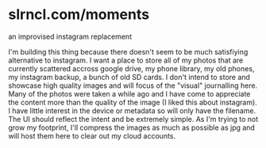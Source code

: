 # slrncl.com/moments
an improvised instagram replacement

I'm building this thing because there doesn't seem to be much satisfiying alternative to instagram. I want a place to store all of my photos that are currently scattered accross google drive, my phone library, my old phones, my instagram backup, a bunch of old SD cards. I don't intend to store and showcase high quality images and will focus of the "visual" journalling here. Many of the photos were taken a while ago and I have come to appreciate the content more than the quality of the image (I liked this about instagram). I have little interest in the device or metadata so will only have the filename. The UI should reflect the intent and be extremely simple. As I'm trying to not grow my footprint, I'll compress the images as much as possible as jpg and will host them here to clear out my cloud accounts.
